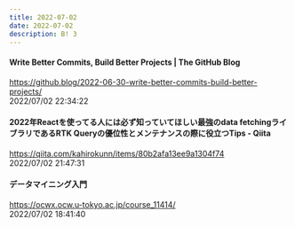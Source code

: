 ```yaml
---
title: 2022-07-02
date: 2022-07-02
description: B! 3
---
```


#### Write Better Commits, Build Better Projects | The GitHub Blog
https://github.blog/2022-06-30-write-better-commits-build-better-projects/<br>
2022/07/02 22:34:22<br>


#### 2022年Reactを使ってる人には必ず知っていてほしい最強のdata fetchingライブラリであるRTK Queryの優位性とメンテナンスの際に役立つTips - Qiita
https://qiita.com/kahirokunn/items/80b2afa13ee9a1304f74<br>
2022/07/02 21:47:31<br>


#### データマイニング入門
https://ocwx.ocw.u-tokyo.ac.jp/course_11414/<br>
2022/07/02 18:41:40<br>


